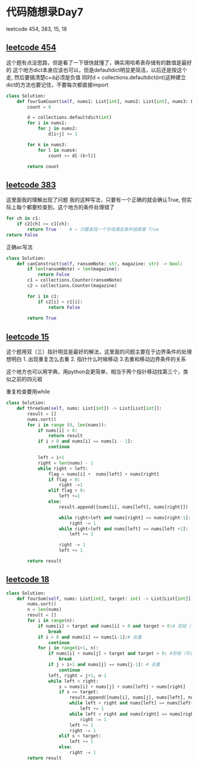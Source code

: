 # 代码随想录Day7

leetcode 454, 383, 15, 18

## [leetcode 454](https://leetcode.com/problems/4sum-ii/)

这个题有点没思路，但是看了一下很快就懂了，确实用哈希表存储有的数值是最好的
这个地方dict本身应该也可以，但是defaultdict明显更简洁，以后还是按这个走, 然后要搞清楚c+d必须是负值
同时d = collections.defaultdict(int)这种建立dict的方法也要记住，不要每次都直接import

```Python
class Solution:
    def fourSumCount(self, nums1: List[int], nums2: List[int], nums3: List[int], nums4: List[int]) -> int:
        count = 0

        d = collections.defaultdict(int)
        for i in nums1:
            for j in nums2:
                d[i+j] += 1

        for k in nums3:
            for l in nums4:
                count += d[-(k+l)]

        return count
```

## [leetcode 383](https://leetcode.com/problems/ransom-note/)
这里面我的理解出现了问题
我的这种写法，只要有一个正确的就会确认True, 但实际上每个都要检查到，这个地方的条件处理错了
```Python
for ch in c1:
    if c2[ch] >= c1[ch]:
        return True     # ← 只要发现一个字母满足条件就直接 True
return False
```
正确ac写法
```Python
class Solution:
    def canConstruct(self, ransomNote: str, magazine: str) -> bool:
        if len(ransomNote) > len(magazine): 
            return False
        c1 = collections.Counter(ransomNote)
        c2 = collections.Counter(magazine)

        for i in c1:
            if c2[i] < c1[i]:
                return False
        
        return True
```
## [leetcode 15](https://leetcode.com/problems/3sum/)

这个题用双（三）指针明显是最好的解法，这里面的问题主要在于边界条件的处理
想明白 1. 出现重复怎么去重 2. 指针什么时候移动 3.去重和移动边界条件的关系

这个地方也可以用字典，用python会更简单，相当于两个指针移动找第三个，类似之前的四元祖

重复检查要用while
```Python
class Solution:
    def threeSum(self, nums: List[int]) -> List[List[int]]:
        result = []
        nums.sort()
        for i in range (0, len(nums)):
            if nums[i] > 0:
                return result
            if i > 0 and nums[i] == nums[i - 1]:
                continue

            left = i+1
            right = len(nums) - 1
            while right > left:
                flag = nums[i] +  nums[left] + nums[right]
                if flag > 0:
                    right -=1
                elif flag < 0:
                    left +=1
                else:
                    result.append([nums[i], nums[left], nums[right]]) 

                    while right>left and nums[right] == nums[right-1]:
                        right -= 1
                    while right>left and nums[left] == nums[left +1]:
                        left += 1 

                    right -= 1 
                    left += 1

        return result
```
## [leetcode 18](https://leetcode.com/problems/ransom-note/)

```Python
class Solution:
    def fourSum(self, nums: List[int], target: int) -> List[List[int]]:
        nums.sort()
        n = len(nums)
        result = []
        for i in range(n):
            if nums[i] > target and nums[i] > 0 and target > 0:# 剪枝（可省）
                break
            if i > 0 and nums[i] == nums[i-1]:# 去重
                continue
            for j in range(i+1, n):
                if nums[i] + nums[j] > target and target > 0: #剪枝（可省）
                    break
                if j > i+1 and nums[j] == nums[j-1]: # 去重
                    continue
                left, right = j+1, n-1
                while left < right:
                    s = nums[i] + nums[j] + nums[left] + nums[right]
                    if s == target:
                        result.append([nums[i], nums[j], nums[left], nums[right]])
                        while left < right and nums[left] == nums[left+1]:
                            left += 1
                        while left < right and nums[right] == nums[right-1]:
                            right -= 1
                        left += 1
                        right -= 1
                    elif s < target:
                        left += 1
                    else:
                        right -= 1
        return result

```

